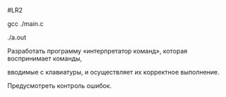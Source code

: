 #LR2

 gcc ./main.c
 
 ./a.out

Разработать программу «интерпретатор команд», которая воспринимает команды, 

вводимые с клавиатуры, и осуществляет их корректное выполнение. 

Предусмотреть контроль ошибок. 
